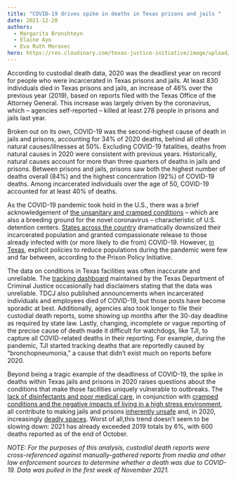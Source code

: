 ```yaml
---
title: "COVID-19 drives spike in deaths in Texas prisons and jails "
date: 2021-12-20
authors:
  - Margarita Bronshteyn
  - Elaine Ayo
  - Eva Ruth Moravec
hero: https://res.cloudinary.com/texas-justice-initiative/image/upload/v1640046767/Screen_Shot_2021-12-20_at_6.12.48_PM_iv1v5s.png
---
```

According to custodial death data, 2020 was the deadliest year on record for people who were incarcerated in Texas prisons and jails. At least 830 individuals died in Texas prisons and jails, an increase of 46% over the previous year (2019), based on reports filed with the Texas Office of the Attorney General. This increase was largely driven by the coronavirus, which – agencies self-reported – killed at least 278 people in prisons and jails last year. 

Broken out on its own, COVID-19 was the second-highest cause of death in jails and prisons, accounting for 34% of 2020 deaths, behind all other natural causes/illnesses at 50%. Excluding COVID-19 fatalities, deaths from natural causes in 2020 were consistent with previous years. Historically, natural causes account for more than three quarters of deaths in jails and prisons. Between prisons and jails, prisons saw both the highest number of deaths overall (84%) and the highest concentration (92%) of COVID-19 deaths. Among incarcerated individuals over the age of 50, COVID-19 accounted for at least 40% of deaths. 

As the COVID-19 pandemic took hold in the U.S., there was a brief acknowledgement of [the unsanitary and cramped conditions](https://www.cnn.com/2020/03/31/politics/inmates-sue-coronavirus-jails/index.html.) – which are also a breeding ground for the novel coronavirus – characteristic of U.S. detention centers. [States across the country](https://www.prisonpolicy.org/virus/virusresponse.html) dramatically downsized their incarcerated population and granted compassionate release to those already infected with (or more likely to die from) COVID-19. However, [in Texas](https://www.prisonpolicy.org/virus/virusresponse.html), explicit policies to reduce populations during the pandemic were few and far between, according to the Prison Policy Initiative. 

The data on conditions in Texas facilities was often inaccurate and unreliable. The [tracking dashboard](https://www.tdcj.texas.gov/covid-19/mac_dashboard.html) maintained by the Texas Department of Criminal Justice occasionally had disclaimers stating that the data was unreliable. TDCJ also published announcements when incarcerated individuals and employees died of COVID-19, but those posts have become sporadic at best. Additionally, agencies also took longer to file their custodial death reports, some showing up months after the 30-day deadline as required by state law. Lastly, changing, incomplete or vague reporting of the precise cause of death made it difficult for watchdogs, like TJI, to capture all COVID-related deaths in their reporting. For example, during the pandemic, TJI started tracking deaths that are reportedly caused by “bronchopneumonia,” a cause that didn’t exist much on reports before 2020. 

Beyond being a tragic example of the deadliness of COVID-19, the spike in deaths within Texas jails and prisons in 2020 raises questions about the conditions that make those facilities uniquely vulnerable to outbreaks. The [lack of disinfectants and poor medical care](https://www.cnn.com/2020/03/31/politics/inmates-sue-coronavirus-jails/index.html.), in conjunction with [cramped conditions and the negative impacts of living in a high stress environment](https://theconversation.com/how-mass-incarceration-harms-u-s-health-in-5-charts-90674), all contribute to making jails and prisons [inherently unsafe](https://www.nap.edu/catalog/18372/health-and-incarceration-a-workshop-summary) and, in 2020, increasingly [deadly spaces](https://www.themarshallproject.org/2020/12/18/1-in-5-prisoners-in-the-u-s-has-had-covid-19). Worst of all,this trend doesn’t seem to be slowing down: 2021 has already exceeded 2019 totals by 6%, with 600 deaths reported as of the end of October.

*NOTE: For the purposes of this analysis, custodial death reports were cross-referenced against manually-gathered reports from media and other law enforcement sources to determine whether a death was due to COVID-19. Data was pulled in the first week of November 2021.*